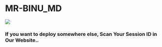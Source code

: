 # MR-BINU_MD
   <a><img src='https://telegra.ph/file/982640de2d7f18fced629.jpg'/></a>
<p align="center">

### If you want to deploy somewhere else, Scan Your Session ID in Our Website..
